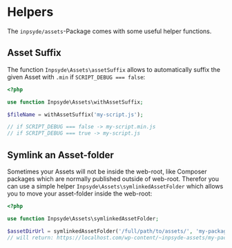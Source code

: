 # Helpers

The `inpsyde/assets`-Package comes with some useful helper functions.

## Asset Suffix

The function `Inpsyde\Assets\assetSuffix` allows to automatically suffix the given Asset with `.min` if `SCRIPT_DEBUG === false`:

```php
<?php

use function Inpsyde\Assets\withAssetSuffix;

$fileName = withAssetSuffix('my-script.js');

// if SCRIPT_DEBUG === false -> my-script.min.js
// if SCRIPT_DEBUG === true -> my-script.js 
``` 


## Symlink an Asset-folder

Sometimes your Assets will not be inside the web-root, like Composer packages which are normally published outside of web-root.
Therefor you can use a simple helper `Inpsyde\Assets\symlinkedAssetFolder` which allows you to move your asset-folder inside the web-root:

```php
<?php

use function Inpsyde\Assets\symlinkedAssetFolder;

$assetDirUrl = symlinkedAssetFolder('/full/path/to/assets/', 'my-package');
// will return: https://localhost.com/wp-content/~inpsyde-assets/my-package/
```
